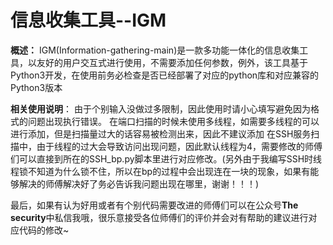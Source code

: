 # **信息收集工具--IGM**

**概述：**
IGM(Information-gathering-main)是一款多功能一体化的信息收集工具，以友好的用户交互式进行使用，不需要添加任何参数，例外，该工具基于Python3开发，在使用前务必检查是否已经部署了对应的python库和对应兼容的Python3版本

**相关使用说明**：
由于个别输入没做过多限制，因此使用时请小心填写避免因为格式的问题出现执行错误。
在端口扫描的时候未使用多线程，如需要多线程的可以进行添加，但是扫描量过大的话容易被检测出来，因此不建议添加
在SSH服务扫描中，由于线程的过大会导致访问出现问题，因此默认线程为4，需要修改的师傅们可以直接到所在的SSH_bp.py脚本里进行对应修改。(另外由于我编写SSH时线程锁不知道为什么锁不住，所以在bp的过程中会出现连在一块的现象，如果有能够解决的师傅解决好了务必告诉我问题出现在哪里，谢谢！！！)

最后，如果有认为好用或者有个别代码需要改进的师傅们可以在公众号**The security**中私信我哦，很乐意接受各位师傅们的评价并会对有帮助的建议进行对应代码的修改~

